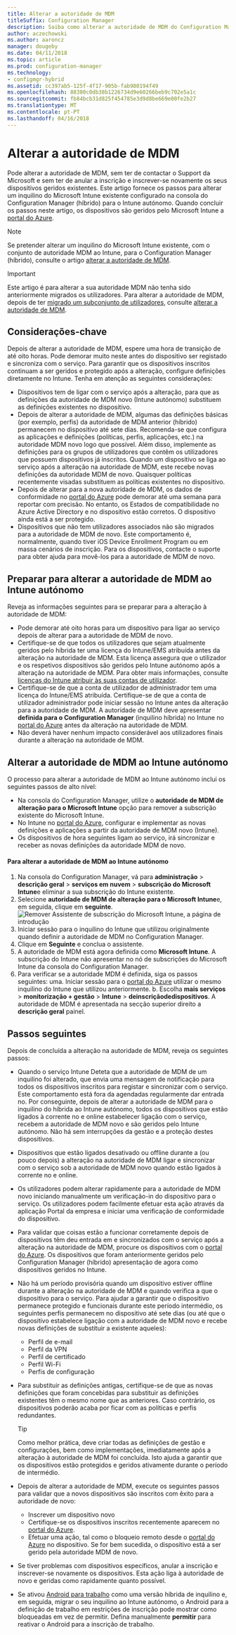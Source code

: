 ```yaml
---
title: Alterar a autoridade de MDM
titleSuffix: Configuration Manager
description: Saiba como alterar a autoridade de MDM do Configuration Manager (híbrido) para o Intune autónomo
author: aczechowski
ms.author: aaroncz
manager: dougeby
ms.date: 04/11/2018
ms.topic: article
ms.prod: configuration-manager
ms.technology:
- configmgr-hybrid
ms.assetid: cc397ab5-125f-4f17-905b-fab980194f49
ms.openlocfilehash: 88380c0db38b1226734d9e60266beb9c702e5a1c
ms.sourcegitcommit: fb84bcb31d825f454785e3d9d8be669e00fe2b27
ms.translationtype: MT
ms.contentlocale: pt-PT
ms.lasthandoff: 04/16/2018
---
```

# <a name="change-your-mdm-authority"></a>Alterar a autoridade de MDM
Pode alterar a autoridade de MDM, sem ter de contactar o Support da Microsoft e sem ter de anular a inscrição e inscrever-se novamente os seus dispositivos geridos existentes. Este artigo fornece os passos para alterar um inquilino do Microsoft Intune existente configurado na consola do Configuration Manager (híbrido) para o Intune autónomo. Quando concluir os passos neste artigo, os dispositivos são geridos pelo Microsoft Intune a [portal do Azure](https://portal.azure.com). 

> [!Note]    
> Se pretender alterar um inquilino do Microsoft Intune existente, com o conjunto de autoridade MDM ao Intune, para o Configuration Manager (híbrido), consulte o artigo [alterar a autoridade de MDM](https://docs.microsoft.com/intune-classic/deploy-use/change-mdm-authority).

> [!Important]    
> Este artigo é para alterar a sua autoridade MDM não tenha sido anteriormente migrados os utilizadores. Para alterar a autoridade de MDM, depois de ter [migrado um subconjunto de utilizadores](migrate-hybridmdm-to-intunesa.md), consulte [alterar a autoridade de MDM](migrate-change-mdm-authority.md).

## <a name="key-considerations"></a>Considerações-chave
Depois de alterar a autoridade de MDM, espere uma hora de transição de até oito horas. Pode demorar muito neste antes do dispositivo ser registado e sincroniza com o serviço. Para garantir que os dispositivos inscritos continuam a ser geridos e protegido após a alteração, configure definições diretamente no Intune. Tenha em atenção as seguintes considerações:
- Dispositivos tem de ligar com o serviço após a alteração, para que as definições da autoridade de MDM novo (Intune autónomo) substituem as definições existentes no dispositivo.
- Depois de alterar a autoridade de MDM, algumas das definições básicas (por exemplo, perfis) da autoridade de MDM anterior (híbrido) permanecem no dispositivo até sete dias. Recomenda-se que configura as aplicações e definições (políticas, perfis, aplicações, etc.) na autoridade MDM novo logo que possível. Além disso, implemente as definições para os grupos de utilizadores que contêm os utilizadores que possuem dispositivos já inscritos. Quando um dispositivo se liga ao serviço após a alteração na autoridade de MDM, este recebe novas definições da autoridade MDM de novo. Quaisquer políticas recentemente visadas substituem as políticas existentes no dispositivo.
- Depois de alterar para a nova autoridade de MDM, os dados de conformidade no [portal do Azure](https://portal.azure.com) pode demorar até uma semana para reportar com precisão. No entanto, os Estados de compatibilidade no Azure Active Directory e no dispositivo estão corretos. O dispositivo ainda está a ser protegido.
- Dispositivos que não tem utilizadores associados não são migrados para a autoridade de MDM de novo. Este comportamento é, normalmente, quando tiver iOS Device Enrollment Program ou em massa cenários de inscrição. Para os dispositivos, contacte o suporte para obter ajuda para movê-los para a autoridade de MDM de novo.

## <a name="prepare-to-change-the-mdm-authority-to-intune-standalone"></a>Preparar para alterar a autoridade de MDM ao Intune autónomo
Reveja as informações seguintes para se preparar para a alteração à autoridade de MDM:
- Pode demorar até oito horas para um dispositivo para ligar ao serviço depois de alterar para a autoridade de MDM de novo.
- Certifique-se de que todos os utilizadores que sejam atualmente geridos pelo híbrida ter uma licença do Intune/EMS atribuída antes da alteração na autoridade de MDM. Esta licença assegura que o utilizador e os respetivos dispositivos são geridos pelo Intune autónomo após a alteração na autoridade de MDM. Para obter mais informações, consulte [licenças do Intune atribuir às suas contas de utilizador](https://docs.microsoft.com/intune/get-started/start-with-a-paid-subscription-to-microsoft-intune-step-4).
- Certifique-se de que a conta de utilizador de administrador tem uma licença do Intune/EMS atribuída. Certifique-se de que a conta de utilizador administrador pode iniciar sessão no Intune antes da alteração para a autoridade de MDM. A autoridade de MDM deve apresentar **definida para o Configuration Manager** (inquilino híbrida) no Intune no [portal do Azure](https://portal.azure.com) antes da alteração na autoridade de MDM.
- Não deverá haver nenhum impacto considerável aos utilizadores finais durante a alteração na autoridade de MDM. 

## <a name="change-the-mdm-authority-to-intune-standalone"></a>Alterar a autoridade de MDM ao Intune autónomo
O processo para alterar a autoridade de MDM ao Intune autónomo inclui os seguintes passos de alto nível:  
- Na consola do Configuration Manager, utilize o **autoridade de MDM de alteração para o Microsoft Intune** opção para remover a subscrição existente do Microsoft Intune.
- No Intune no [portal do Azure](https://portal.azure.com), configurar e implementar as novas definições e aplicações a partir da autoridade de MDM novo (Intune).
- Os dispositivos de hora seguintes ligam ao serviço, irá sincronizar e receber as novas definições da autoridade MDM de novo.

#### <a name="to-change-the-mdm-authority-to-intune-standalone"></a>Para alterar a autoridade de MDM ao Intune autónomo
1. Na consola do Configuration Manager, vá para **administração** &gt; **descrição geral** &gt; **serviços em nuvem** &gt; **subscrição do Microsoft Intune**e eliminar a sua subscrição do Intune existente.
2. Selecione **autoridade de MDM de alteração para o Microsoft Intune**e, em seguida, clique em **seguinte**.
   ![Remover Assistente de subscrição do Microsoft Intune, a página de introdução](./media/mdm-change-delete-subscription.png)
3. Iniciar sessão para o inquilino do Intune que utilizou originalmente quando definir a autoridade de MDM no Configuration Manager.
4. Clique em **Seguinte** e conclua o assistente.
5. A autoridade de MDM está agora definida como **Microsoft Intune**. A subscrição do Intune não apresentar no nó de subscrições do Microsoft Intune da consola do Configuration Manager. 
6. Para verificar se a autoridade MDM é definida, siga os passos seguintes: uma. Iniciar sessão para o [portal do Azure](https://portal.azure.com) utilizar o mesmo inquilino do Intune que utilizou anteriormente. 
    b. Escolha **mais serviços** > **monitorização + gestão** > **Intune** > **deinscriçãodedispositivos**. A autoridade de MDM é apresentada na secção superior direito a **descrição geral** painel. 

## <a name="next-steps"></a>Passos seguintes
Depois de concluída a alteração na autoridade de MDM, reveja os seguintes passos:
- Quando o serviço Intune Deteta que a autoridade de MDM de um inquilino foi alterado, que envia uma mensagem de notificação para todos os dispositivos inscritos para registar e sincronizar com o serviço. Este comportamento está fora da agendadas regularmente dar entrada no. Por conseguinte, depois de alterar a autoridade de MDM para o inquilino do híbrida ao Intune autónomo, todos os dispositivos que estão ligados à corrente no e online estabelecer ligação com o serviço, recebem a autoridade de MDM novo e são geridos pelo Intune autónomo. Não há sem interrupções da gestão e a proteção destes dispositivos.
- Dispositivos que estão ligados desativado ou offline durante a (ou pouco depois) a alteração na autoridade de MDM ligar e sincronizar com o serviço sob a autoridade de MDM novo quando estão ligados à corrente no e online.  
- Os utilizadores podem alterar rapidamente para a autoridade de MDM novo iniciando manualmente um verificação-in do dispositivo para o serviço. Os utilizadores podem facilmente efetuar esta ação através da aplicação Portal da empresa e iniciar uma verificação de conformidade do dispositivo.
- Para validar que coisas estão a funcionar corretamente depois de dispositivos têm deu entrada em e sincronizados com o serviço após a alteração na autoridade de MDM, procure os dispositivos com o [portal do Azure](https://portal.azure.com). Os dispositivos que foram anteriormente geridos pelo Configuration Manager (híbrido) apresentação de agora como dispositivos geridos no Intune.    
- Não há um período provisória quando um dispositivo estiver offline durante a alteração na autoridade de MDM e quando verifica a que o dispositivo para o serviço. Para ajudar a garantir que o dispositivo permanece protegido e funcionais durante este período intermédio, os seguintes perfis permanecem no dispositivo até sete dias (ou até que o dispositivo estabelece ligação com a autoridade de MDM novo e recebe novas definições de substituir a existente aqueles):
    - Perfil de e-mail
    - Perfil da VPN
    - Perfil de certificado
    - Perfil Wi-Fi
    - Perfis de configuração
- Para substituir as definições antigas, certifique-se de que as novas definições que foram concebidas para substituir as definições existentes têm o mesmo nome que as anteriores. Caso contrário, os dispositivos poderão acaba por ficar com as políticas e perfis redundantes.    

  > [!TIP]   
  > Como melhor prática, deve criar todas as definições de gestão e configurações, bem como implementações, imediatamente após a alteração à autoridade de MDM foi concluída. Isto ajuda a garantir que os dispositivos estão protegidos e geridos ativamente durante o período de intermédio.   
-  Depois de alterar a autoridade de MDM, execute os seguintes passos para validar que a novos dispositivos são inscritos com êxito para a autoridade de novo:   
    - Inscrever um dispositivo novo
    - Certifique-se os dispositivos inscritos recentemente aparecem no [portal do Azure](https://portal.azure.com).
    - Efetuar uma ação, tal como o bloqueio remoto desde o [portal do Azure](https://portal.azure.com) no dispositivo. Se for bem sucedida, o dispositivo está a ser gerido pela autoridade MDM de novo.
- Se tiver problemas com dispositivos específicos, anular a inscrição e inscrever-se novamente os dispositivos. Esta ação liga à autoridade de novo e geridas como rapidamente quanto possível.
- Se ativou [Android para trabalho](/sccm/mdm/deploy-use/create-configuration-items-for-android-for-work-devices-managed-without-the-client) como uma versão híbrida de inquilino e, em seguida, migrar o seu inquilino ao Intune autónomo, o Android para a definição de trabalho em restrições de inscrição pode mostrar como bloqueadas em vez de permitir. Defina manualmente **permitir** para reativar o Android para a inscrição de trabalho.<!--512117-->